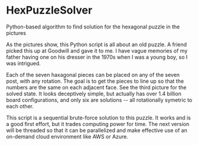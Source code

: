 # HexPuzzleSolver
Python-based algorithm to find solution for the hexagonal puzzle in the pictures

As the pictures show, this Python script is all about an old puzzle.  A friend picked this up at Goodwill and gave it to me.  I have vague memories of my father having one on his dresser in the 1970s when I was a young boy, so I was intrigued.

Each of the seven haxagonal pieces can be placed on any of the seven post, with any rotation.  The goal is to get the pieces to line up so that the numbers are the same on each adjacent face.  See the third picture for the solved state.  It looks deceptively simple, but actually has over 1.4 billion board configurations, and only six are solutions -- all rotationally symetric to each other.

This script is a sequential brute-force solution to this puzzle.  It works and is a good first effort, but it trades computing power for time.  The next version will be threaded so that it can be parallelized and make effective use of an on-demand cloud environment like AWS or Azure.
